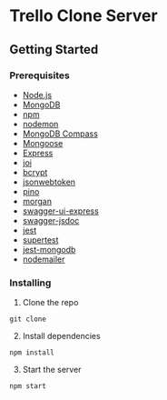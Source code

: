 # Trello Clone Server

## Getting Started

### Prerequisites

- [Node.js](https://nodejs.org/en/)
- [MongoDB](https://www.mongodb.com/)
- [npm](https://www.npmjs.com/)
- [nodemon](https://nodemon.io/)
- [MongoDB Compass](https://www.mongodb.com/products/compass)
- [Mongoose](https://mongoosejs.com/)
- [Express](https://expressjs.com/)
- [joi](https://www.npmjs.com/package/joi)
- [bcrypt](https://www.npmjs.com/package/bcrypt)
- [jsonwebtoken](https://www.npmjs.com/package/jsonwebtoken)
- [pino](https://www.npmjs.com/package/pino)
- [morgan](https://www.npmjs.com/package/morgan)
- [swagger-ui-express](https://github.com/scottie1984/swagger-ui-express)
- [swagger-jsdoc](https://github.com/Surnet/swagger-jsdoc)
- [jest](https://jestjs.io/)
- [supertest](https://www.npmjs.com/package/supertest)
- [jest-mongodb](https://www.npmjs.com/package/@shelf/jest-mongodb)
- [nodemailer](https://nodemailer.com/)
 

### Installing

1. Clone the repo
```
git clone
```
2. Install dependencies
```
npm install
```
3. Start the server
```
npm start
```





